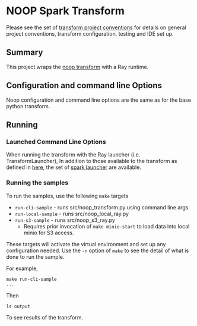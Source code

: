 # NOOP Spark Transform 
Please see the set of
[transform project conventions](../../../README.md#transform-project-conventions)
for details on general project conventions, transform configuration,
testing and IDE set up.

## Summary
This project wraps the [noop transform](../python) with a Ray runtime.

## Configuration and command line Options

Noop configuration and command line options are the same as for the base python transform.

## Running

### Launched Command Line Options
When running the transform with the Ray launcher (i.e. TransformLauncher),
In addition to those available to the transform as defined in [here](../python/README.md),
the set of
[spark launcher](../../../../data-processing-lib/doc/spark-launcher-options.md) are available.

### Running the samples
To run the samples, use the following `make` targets

* `run-cli-sample` - runs src/noop_transform.py using command line args
* `run-local-sample` - runs src/noop_local_ray.py
* `run-s3-sample` - runs src/noop_s3_ray.py
    * Requires prior invocation of `make minio-start` to load data into local minio for S3 access.

These targets will activate the virtual environment and set up any configuration needed.
Use the `-n` option of `make` to see the detail of what is done to run the sample.

For example,
```shell
make run-cli-sample
...
```
Then
```shell
ls output
```
To see results of the transform.

